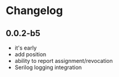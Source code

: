 # Changelog

## 0.0.2-b5
* it's early
* add position
* ability to report assignment/revocation
* Serilog logging integration